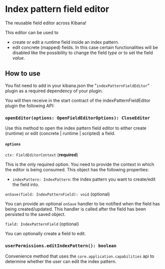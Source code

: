 # Index pattern field editor

The reusable field editor across Kibana!   

This editor can be used to

* create or edit a runtime field inside an index pattern.  
* edit concrete (mapped) fields. In this case certain functionalities will be disabled like the possibility to change the field _type_ or to set the field _value_.

## How to use

You fist need to add in your kibana.json the "`indexPatternFieldEditor`" plugin as a required dependency of your plugin.

You will then receive in the start contract of the indexPatternFieldEditor plugin the following API:

### `openEditor(options: OpenFieldEditorOptions): CloseEditor`

Use this method to open the index pattern field editor to either create (runtime) or edit (concrete | runtime | scripted) a field.  

#### `options`

`ctx: FieldEditorContext` (**required**)

This is the only required option. You need to provide the context in which the editor is being consumed. This object has the following properties:

- `indexPattern: IndexPattern`: the index pattern you want to create/edit the field into.

`onSave(field: IndexPatternField): void` (optional)

You can provide an optional `onSave` handler to be notified when the field has being created/updated. This handler is called after the field has been persisted to the saved object.

`field: IndexPatternField` (optional)

You can optionally create a field to edit.

### `userPermissions.editIndexPattern(): boolean`

Convenience method that uses the `core.application.capabilities` api to determine whether the user can edit the index pattern.